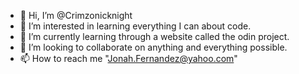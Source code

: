 - 👋 Hi, I’m @Crimzonicknight
- 👀 I’m interested in learning everything I can about code.
- 🌱 I’m currently learning through a website called the odin project.
- 💞️ I’m looking to collaborate on anything and everything possible.
- 📫 How to reach me "Jonah.Fernandez@yahoo.com" 

<!---
Crimzonicknight/Crimzonicknight is a ✨ special ✨ repository because its `README.md` (this file) appears on your GitHub profile.
You can click the Preview link to take a look at your changes.
--->
